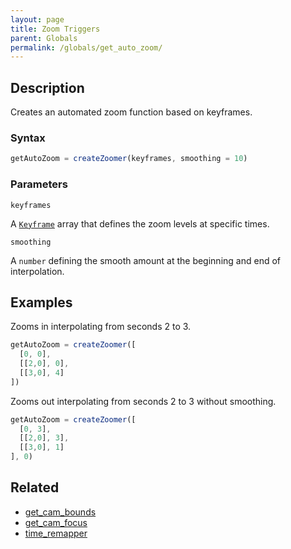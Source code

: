 ```yaml
---
layout: page
title: Zoom Triggers
parent: Globals
permalink: /globals/get_auto_zoom/
---
```


## Description

Creates an automated zoom function based on keyframes.

### Syntax

```js
getAutoZoom = createZoomer(keyframes, smoothing = 10)
```

### Parameters

`keyframes`

A [`Keyframe`](../External/keyframe.js) array that defines the zoom levels at specific times.

`smoothing`

A `number` defining the smooth amount at the beginning and end of interpolation.

## Examples

Zooms in interpolating from seconds 2 to 3.

```js
getAutoZoom = createZoomer([
  [0, 0],
  [[2,0], 0],
  [[3,0], 4]
])
```

Zooms out interpolating from seconds 2 to 3 without smoothing.

```js
getAutoZoom = createZoomer([
  [0, 3],
  [[2,0], 3],
  [[3,0], 1]
], 0)
```

## Related

- [get_cam_bounds](./get_cam_bounds.md)
- [get_cam_focus](./get_cam_focus.md)
- [time_remapper](./time_remapper.md)
